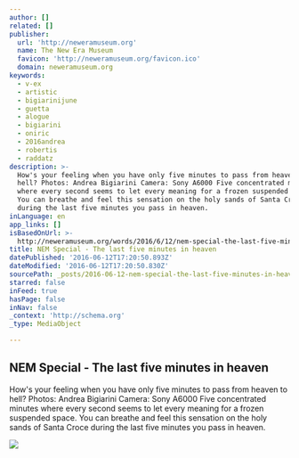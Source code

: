 ```yaml
---
author: []
related: []
publisher:
  url: 'http://neweramuseum.org'
  name: The New Era Museum
  favicon: 'http://neweramuseum.org/favicon.ico'
  domain: neweramuseum.org
keywords:
  - v-ex
  - artistic
  - bigiarinijune
  - guetta
  - alogue
  - bigiarini
  - oniric
  - 2016andrea
  - robertis
  - raddatz
description: >-
  How's your feeling when you have only five minutes to pass from heaven to
  hell? Photos: Andrea Bigiarini Camera: Sony A6000 Five concentrated minutes
  where every second seems to let every meaning for a frozen suspended space.
  You can breathe and feel this sensation on the holy sands of Santa Croce
  during the last five minutes you pass in heaven.
inLanguage: en
app_links: []
isBasedOnUrl: >-
  http://neweramuseum.org/words/2016/6/12/nem-special-the-last-five-minutes-in-heaven
title: NEM Special - The last five minutes in heaven
datePublished: '2016-06-12T17:20:50.893Z'
dateModified: '2016-06-12T17:20:50.830Z'
sourcePath: _posts/2016-06-12-nem-special-the-last-five-minutes-in-heaven.md
starred: false
inFeed: true
hasPage: false
inNav: false
_context: 'http://schema.org'
_type: MediaObject

---
```

<article style=""><h1>NEM Special - The last five minutes in heaven</h1><p>How's your feeling when you have only five minutes to pass from heaven to hell? Photos: Andrea Bigiarini Camera: Sony A6000 Five concentrated minutes where every second seems to let every meaning for a frozen suspended space. You can breathe and feel this sensation on the holy sands of Santa Croce during the last five minutes you pass in heaven.</p><img src="http://static1.squarespace.com/static/50e5b834e4b0837383d7bb18/50e5b834e4b0837383d7bb1f/575d93f4e3214021534e8d19/1465751736648/_DSC7046.JPG_effected.jpg?format=1000w" /></article>